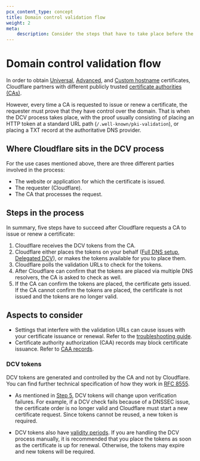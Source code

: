 ```yaml
---
pcx_content_type: concept
title: Domain control validation flow
weight: 2
meta:
    description: Consider the steps that have to take place before the DCV process is completed and certificate authorities can issue SSL/TLS certificates.
---
```


# Domain control validation flow

In order to obtain [Universal](/ssl/edge-certificates/universal-ssl/), [Advanced](/ssl/edge-certificates/advanced-certificate-manager/), and [Custom hostname](/cloudflare-for-platforms/cloudflare-for-saas/security/certificate-management/) certificates, Cloudflare partners with different publicly trusted [certificate authorities (CAs)](/ssl/reference/certificate-authorities/).

However, every time a CA is requested to issue or renew a certificate, the requester must prove that they have control over the domain. That is when the DCV process takes place, with the proof usually consisting of placing an HTTP token at a standard URL path (`/.well-known/pki-validation`), or placing a TXT record at the authoritative DNS provider.

## Where Cloudflare sits in the DCV process

For the use cases mentioned above, there are three different parties involved in the process:

* The website or application for which the certificate is issued.
* The requester (Cloudflare).
* The CA that processes the request.

## Steps in the process

In summary, five steps have to succeed after Cloudflare requests a CA to issue or renew a certificate:

1. Cloudflare receives the DCV tokens from the CA.
2. Cloudflare either places the tokens on your behalf ([Full DNS setup](/dns/zone-setups/full-setup/), [Delegated DCV](/ssl/edge-certificates/changing-dcv-method/methods/delegated-dcv/)), or makes the tokens available for you to place them.
3. Cloudflare polls the validation URLs to check for the tokens.
4. After Cloudflare can confirm that the tokens are placed via multiple DNS resolvers, the CA is asked to check as well.
5. If the CA can confirm the tokens are placed, the certificate gets issued. If the CA cannot confirm the tokens are placed, the certificate is not issued and the tokens are no longer valid.

## Aspects to consider

* Settings that interfere with the validation URLs can cause issues with your certificate issuance or renewal. Refer to the [troubleshooting guide](/ssl/edge-certificates/changing-dcv-method/troubleshooting/).
* Certificate authority authorization (CAA) records may block certificate issuance. Refer to [CAA records](/ssl/edge-certificates/caa-records/).

### DCV tokens

DCV tokens are generated and controlled by the CA and not by Cloudflare. You can find further technical specification of how they work in [RFC 8555](https://www.rfc-editor.org/rfc/rfc8555#section-7.1.5).

* As mentioned in [Step 5](#steps-in-the-process), DCV tokens will change upon verification failures. For example, if a DCV check fails because of a DNSSEC issue, the certificate order is no longer valid and Cloudflare must start a new certificate request. Since tokens cannot be reused, a new token is required.

* DCV tokens also have [validity periods](/ssl/edge-certificates/changing-dcv-method/validation-backoff-schedule/). If you are handling the DCV process manually, it is recommended that you place the tokens as soon as the certificate is up for renewal. Otherwise, the tokens may expire and new tokens will be required.